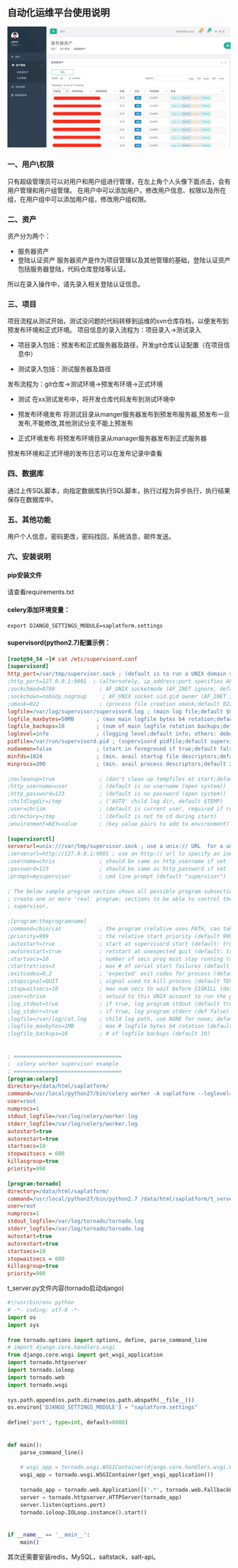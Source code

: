 ## 自动化运维平台使用说明

![autoops](autoops.jpg)

### 一、用户\权限
只有超级管理员可以对用户和用户组进行管理，在左上角个人头像下面点击，会有用户管理和用户组管理。
在用户中可以添加用户，修改用户信息、权限以及所在组，在用户组中可以添加用户组，修改用户组权限。

### 二、资产
资产分为两个：
  * 服务器资产
  * 登陆认证资产
服务器资产是作为项目管理以及其他管理的基础，登陆认证资产包括服务器登陆，代码仓库登陆等认证。

所以在录入操作中，请先录入相关登陆认证信息。

### 三、项目
项目流程从测试开始，测试没问题的代码转移到运维的svn仓库存档，以便发布到预发布环境和正式环境。
项目信息的录入流程为：项目录入->测试录入
  * 项目录入包括：预发布和正式服务器及路径，开发git仓库认证配置（在项目信息中）

  * 测试录入包括：测试服务器及路径

发布流程为：git仓库->测试环境->预发布环境->正式环境

  * 测试 在xx测试发布中，将开发仓库代码发布到测试环境中

  * 预发布环境发布 将测试目录从manger服务器发布到预发布服务器,预发布一旦发布,不能修改,其他测试分支不能上预发布

  * 正式环境发布 将预发布环境目录从manager服务器发布到正式服务器

预发布环境和正式环境的发布日志可以在发布记录中查看

### 四、数据库

通过上传SQL脚本，向指定数据库执行SQL脚本，执行过程为异步执行，执行结果保存在数据库中。

### 五、其他功能
用户个人信息，密码更改，密码找回，系统消息，邮件发送。

### 六、安装说明

#### pip安装文件

请查看requirements.txt

#### celery添加环境变量：

```
export DJANGO_SETTINGS_MODULE=saplatform.settings
```

#### supervisord(python2.7)配置示例：

``` ini
[root@94_54 ~]# cat /etc/supervisord.conf
[supervisord]
http_port=/var/tmp/supervisor.sock ; (default is to run a UNIX domain socket server)
;http_port=127.0.0.1:9001  ; (alternately, ip_address:port specifies AF_INET)
;sockchmod=0700              ; AF_UNIX socketmode (AF_INET ignore, default 0700)
;sockchown=nobody.nogroup     ; AF_UNIX socket uid.gid owner (AF_INET ignores)
;umask=022                   ; (process file creation umask;default 022)
logfile=/var/log/supervisor/supervisord.log ; (main log file;default $CWD/supervisord.log)
logfile_maxbytes=50MB       ; (max main logfile bytes b4 rotation;default 50MB)
logfile_backups=10          ; (num of main logfile rotation backups;default 10)
loglevel=info               ; (logging level;default info; others: debug,warn)
pidfile=/var/run/supervisord.pid ; (supervisord pidfile;default supervisord.pid)
nodaemon=false              ; (start in foreground if true;default false)
minfds=1024                 ; (min. avail startup file descriptors;default 1024)
minprocs=200                ; (min. avail process descriptors;default 200)

;nocleanup=true              ; (don't clean up tempfiles at start;default false)
;http_username=user          ; (default is no username (open system))
;http_password=123           ; (default is no password (open system))
;childlogdir=/tmp            ; ('AUTO' child log dir, default $TEMP)
;user=chrism                 ; (default is current user, required if root)
;directory=/tmp              ; (default is not to cd during start)
;environment=KEY=value       ; (key value pairs to add to environment)

[supervisorctl]
serverurl=unix:///var/tmp/supervisor.sock ; use a unix:// URL  for a unix socket
;serverurl=http://127.0.0.1:9001 ; use an http:// url to specify an inet socket
;username=chris              ; should be same as http_username if set
;password=123                ; should be same as http_password if set
;prompt=mysupervisor         ; cmd line prompt (default "supervisor")

; The below sample program section shows all possible program subsection values,
; create one or more 'real' program: sections to be able to control them under
; supervisor.

;[program:theprogramname]
;command=/bin/cat            ; the program (relative uses PATH, can take args)
;priority=999                ; the relative start priority (default 999)
;autostart=true              ; start at supervisord start (default: true)
;autorestart=true            ; retstart at unexpected quit (default: true)
;startsecs=10                ; number of secs prog must stay running (def. 10)
;startretries=3              ; max # of serial start failures (default 3)
;exitcodes=0,2               ; 'expected' exit codes for process (default 0,2)
;stopsignal=QUIT             ; signal used to kill process (default TERM)
;stopwaitsecs=10             ; max num secs to wait before SIGKILL (default 10)
;user=chrism                 ; setuid to this UNIX account to run the program
;log_stdout=true             ; if true, log program stdout (default true)
;log_stderr=true             ; if true, log program stderr (def false)
;logfile=/var/log/cat.log    ; child log path, use NONE for none; default AUTO
;logfile_maxbytes=1MB        ; max # logfile bytes b4 rotation (default 50MB)
;logfile_backups=10          ; # of logfile backups (default 10)


; ==================================
;  celery worker supervisor example
; ==================================
[program:celery]
directory=/data/html/saplatform/
command=/usr/local/python27/bin/celery worker -A saplatform --loglevel=INFO
user=root
numprocs=1
stdout_logfile=/var/log/celery/worker.log
stderr_logfile=/var/log/celery/worker.log
autostart=true
autorestart=true
startsecs=10
stopwaitsecs = 600
killasgroup=true
priority=998

[program:tornado]
directory=/data/html/saplatform/
command=/usr/local/python27/bin/python2.7 /data/html/saplatform/t_server.py
user=root
numprocs=1
stdout_logfile=/var/log/tornado/tornado.log
stderr_logfile=/var/log/tornado/tornado.log
autostart=true
autorestart=true
startsecs=10
stopwaitsecs = 600
killasgroup=true
priority=998
```

t_server.py文件内容(tornado启动django)

``` python
#!/usr/bin/env python
# -*- coding: utf-8 -*-
import os
import sys

from tornado.options import options, define, parse_command_line
# import django.core.handlers.wsgi
from django.core.wsgi import get_wsgi_application
import tornado.httpserver
import tornado.ioloop
import tornado.web
import tornado.wsgi

sys.path.append(os.path.dirname(os.path.abspath(__file__)))
os.environ['DJANGO_SETTINGS_MODULE'] = "saplatform.settings"

define('port', type=int, default=8088)


def main():
    parse_command_line()

    # wsgi_app = tornado.wsgi.WSGIContainer(django.core.handlers.wsgi.WSGIHandler())
    wsgi_app = tornado.wsgi.WSGIContainer(get_wsgi_application())

    tornado_app = tornado.web.Application([('.*', tornado.web.FallbackHandler, dict(fallback=wsgi_app)), ])
    server = tornado.httpserver.HTTPServer(tornado_app)
    server.listen(options.port)
    tornado.ioloop.IOLoop.instance().start()


if __name__ == '__main__':
    main()
```

其次还需要安装redis，MySQL，saltstack，salt-api。
